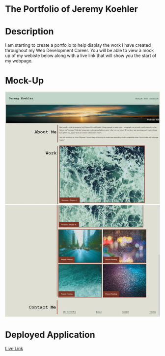 # The Portfolio of Jeremy Koehler

# Description
I am starting to create a portfolio to help display the work I have created throughout my Web Development Career. You will be able to view a mock up of my webiste below along with a live link that will show you the start of my webpage.

# Mock-Up

![Shown view of finished webpage with updates](./images/Image%201%20-%20Challenge%202.png)
![Shown view of finished webpage with updates](./images/Image%202%20-%20Challenge%202.png)



# Deployed Application

[Live Link](https://j3rryb0y13.github.io/portfolio_JK/)

